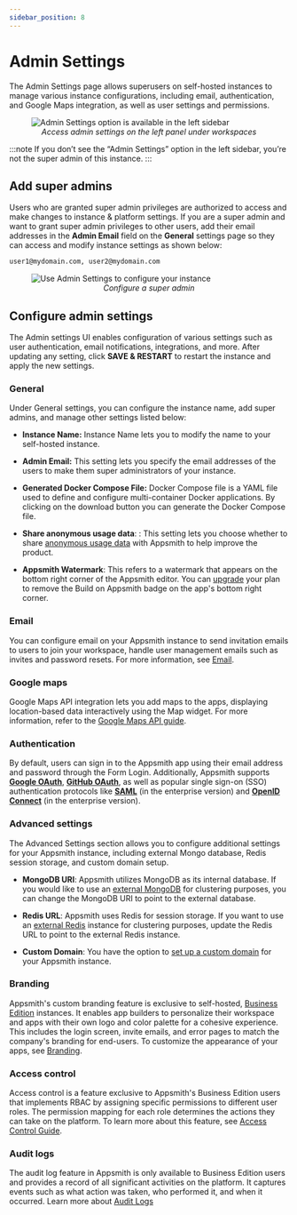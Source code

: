 ```yaml
---
sidebar_position: 8
---
```

# Admin Settings


The Admin Settings page allows superusers on self-hosted instances to manage various instance configurations, including email, authentication, and Google Maps integration, as well as user settings and permissions.

<figure>
  <img src="/img/super-admin-sidebar.png" style= {{width:"700px", height:"auto"}} alt="Admin Settings option is available in the left sidebar"/>
  <figcaption align = "center"><i>Access admin settings on the left panel under workspaces</i></figcaption>
</figure>

:::note
If you don’t see the “Admin Settings” option in the left sidebar, you’re not the super admin of this instance. 
:::


## Add super admins
Users who are granted super admin privileges are authorized to access and make changes to instance & platform settings. If you are a super admin and want to grant super admin privileges to other users, add their email addresses in the **Admin Email** field on the **General** settings page so they can access and modify instance settings as shown below:

```sql
user1@mydomain.com, user2@mydomain.com
```


<figure>
  <img src="/img/admin-email-settings.png" style= {{width:"700px", height:"auto"}} alt="Use Admin Settings to configure your instance"/>
  <figcaption align = "center"><i>Configure a super admin</i></figcaption>
</figure>




## Configure admin settings
The Admin settings UI enables configuration of various settings such as user authentication, email notifications, integrations, and more. After updating any setting,  click **SAVE & RESTART** to restart the instance and apply the new settings.

### General

Under General settings, you can configure the instance name, add super admins, and manage other settings listed below:

* **Instance Name:** Instance Name lets you to modify the name to your self-hosted instance.

* **Admin Email:** This setting lets you specify the email addresses of the users to make them super administrators of your instance.

* **Generated Docker Compose File:** Docker Compose file is a YAML file used to define and configure multi-container Docker applications. By clicking on the download button you can generate the Docker Compose file. 

* **Share anonymous usage data**: : This setting lets you choose whether to share [anonymous usage data](/product/telemetry#opt-in-telemetry) with Appsmith to help improve the product.

* **Appsmith Watermark**: This refers to a watermark that appears on the bottom right corner of the Appsmith editor. You can [upgrade](https://www.appsmith.com/pricing) your plan to remove the Build on Appsmith badge on the app's bottom right corner.

### Email

You can configure email on your Appsmith instance to send invitation emails to users to join your workspace, handle user management emails such as invites and password resets. For more information, see [Email](/getting-started/setup/instance-configuration/email).




### Google maps

 Google Maps API integration lets you add maps to the apps, displaying location-based data interactively using the Map widget. For more information, refer to the [Google Maps API guide](/getting-started/setup/instance-configuration/email).




### Authentication
By default, users can sign in to the Appsmith app using their email address and password through the Form Login. Additionally, Appsmith supports [**Google OAuth**](/getting-started/setup/instance-configuration/authentication/google-login), [**GitHub OAuth**](/getting-started/setup/instance-configuration/authentication/github-login), as well as popular single sign-on (SSO) authentication protocols like [**SAML**](/getting-started/setup/instance-configuration/authentication/security-assertion-markup-language-saml) (in the enterprise version) and [**OpenID Connect**](/getting-started/setup/instance-configuration/authentication/openid-connect-oidc) (in the enterprise version).


### Advanced settings
The Advanced Settings section allows you to configure additional settings for your Appsmith instance, including external Mongo database, Redis session storage, and custom domain setup.

* **MongoDB URI**: Appsmith utilizes MongoDB as its internal database. If you would like to use an [external MongoDB](/getting-started/setup/instance-configuration/custom-mongodb-redis) for clustering purposes, you can change the MongoDB URI to point to the external database.

* **Redis URL**: Appsmith uses Redis for session storage. If you want to use an [external Redis](/getting-started/setup/instance-configuration/custom-mongodb-redis) instance for clustering purposes, update the Redis URL to point to the external Redis instance.

* **Custom Domain**: You have the option to [set up a custom domain](/getting-started/setup/instance-configuration/custom-domain) for your Appsmith instance. 



### Branding

Appsmith's custom branding feature is exclusive to self-hosted, [Business Edition](https://www.appsmith.com/pricing) instances. It enables app builders to personalize their workspace and apps with their own logo and color palette for a cohesive experience. This includes the login screen, invite emails, and error pages to match the company's branding for end-users. To customize the appearance of your apps, see [Branding](/advanced-concepts/branding).



### Access control

Access control is a feature exclusive to Appsmith's Business Edition users that implements RBAC by assigning specific permissions to different user roles. The permission mapping for each role determines the actions they can take on the platform. To learn more about this feature, see [Access Control Guide](/advanced-concepts/access-control).

### Audit logs
The audit log feature in Appsmith is only available to Business Edition users and provides a record of all significant activities on the platform. It captures events such as what action was taken, who performed it, and when it occurred. Learn more about [Audit Logs](/advanced-concepts/audit-logs)
